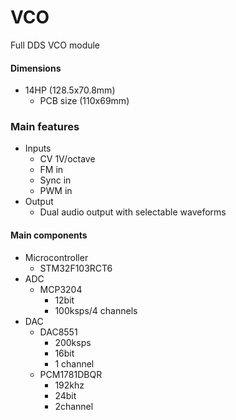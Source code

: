 # VCO

Full DDS VCO module 

#### Dimensions

* 14HP (128.5x70.8mm)
  * PCB size (110x69mm)

### Main features

* Inputs
  * CV 1V/octave
  * FM in
  * Sync in
  * PWM in
* Output
  * Dual audio output with selectable waveforms



#### Main components

* Microcontroller
  * STM32F103RCT6 
* ADC
  * MCP3204
    * 12bit
    * 100ksps/4 channels
* DAC
  * DAC8551
    * 200ksps
    * 16bit
    * 1 channel
  * PCM1781DBQR
    * 192khz
    * 24bit
    * 2channel